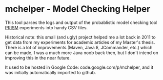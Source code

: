# mchelper - Model Checking Helper

This tool parses the logs and output of the probablistic model checking tool [PRISM](http://www.prismmodelchecker.org/) experiments into handy CSV files.

Historical note: this small (and ugly) project helped me a lot back in 2011 to get data from my experiments for academic articles of my Master's thesis. There is a lot of improvements (Maven, Java 8, JCommander, etc.) which can be made, I was a much more Java noob back then, but I don't intend on improving this in the near future.

It used to be hosted in Google Code: code.google.com/p/mchelper, and it was initially automatically imported to github.
